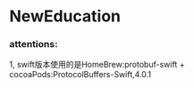 # NewEducation

### attentions:

1, swift版本使用的是HomeBrew:protobuf-swift + cocoaPods:ProtocolBuffers-Swift,4.0.1